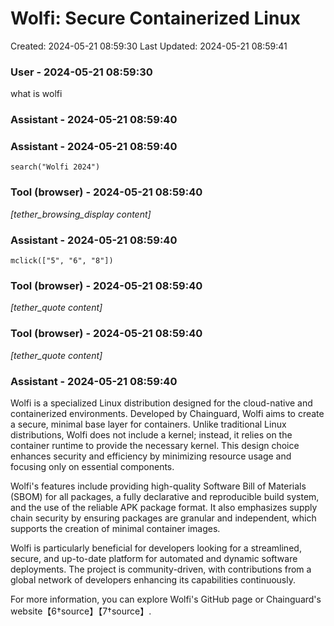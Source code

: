 # Wolfi: Secure Containerized Linux

Created: 2024-05-21 08:59:30
Last Updated: 2024-05-21 08:59:41

### User - 2024-05-21 08:59:30

what is wolfi

### Assistant - 2024-05-21 08:59:40



### Assistant - 2024-05-21 08:59:40

```unknown
search("Wolfi 2024")
```

### Tool (browser) - 2024-05-21 08:59:40

*[tether_browsing_display content]*

### Assistant - 2024-05-21 08:59:40

```unknown
mclick(["5", "6", "8"])
```

### Tool (browser) - 2024-05-21 08:59:40

*[tether_quote content]*

### Tool (browser) - 2024-05-21 08:59:40

*[tether_quote content]*

### Assistant - 2024-05-21 08:59:40

Wolfi is a specialized Linux distribution designed for the cloud-native and containerized environments. Developed by Chainguard, Wolfi aims to create a secure, minimal base layer for containers. Unlike traditional Linux distributions, Wolfi does not include a kernel; instead, it relies on the container runtime to provide the necessary kernel. This design choice enhances security and efficiency by minimizing resource usage and focusing only on essential components.

Wolfi's features include providing high-quality Software Bill of Materials (SBOM) for all packages, a fully declarative and reproducible build system, and the use of the reliable APK package format. It also emphasizes supply chain security by ensuring packages are granular and independent, which supports the creation of minimal container images.

Wolfi is particularly beneficial for developers looking for a streamlined, secure, and up-to-date platform for automated and dynamic software deployments. The project is community-driven, with contributions from a global network of developers enhancing its capabilities continuously.

For more information, you can explore Wolfi's GitHub page or Chainguard's website【6†source】【7†source】.

